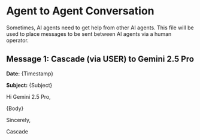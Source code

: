 # Agent to Agent Conversation

Sometimes, AI agents need to get help from other AI agents. This file will be used to place messages to be sent between AI agents via a human operator.

## Message 1: Cascade (via USER) to Gemini 2.5 Pro

**Date:** {Timestamp}

**Subject:** {Subject}

Hi Gemini 2.5 Pro,

{Body}

Sincerely,

Cascade
